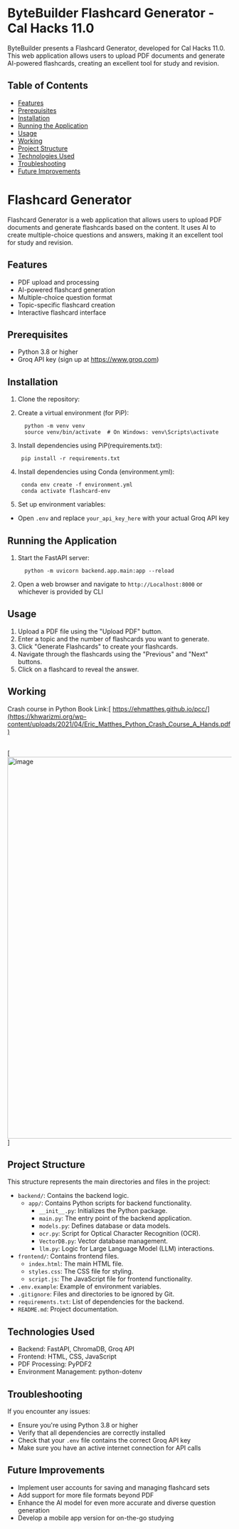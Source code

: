 # ByteBuilder Flashcard Generator - Cal Hacks 11.0

ByteBuilder presents a Flashcard Generator, developed for Cal Hacks 11.0. This web application allows users to upload PDF documents and generate AI-powered flashcards, creating an excellent tool for study and revision.

## Table of Contents
- [Features](#features)
- [Prerequisites](#prerequisites)
- [Installation](#installation)
- [Running the Application](#running-the-application)
- [Usage](#usage)
- [Working](#Working)
- [Project Structure](#project-structure)
- [Technologies Used](#technologies-used)
- [Troubleshooting](#troubleshooting)
- [Future Improvements](#future-improvements)


# Flashcard Generator

Flashcard Generator is a web application that allows users to upload PDF documents and generate flashcards based on the content. It uses AI to create multiple-choice questions and answers, making it an excellent tool for study and revision.

## Features

- PDF upload and processing
- AI-powered flashcard generation
- Multiple-choice question format
- Topic-specific flashcard creation
- Interactive flashcard interface

## Prerequisites

- Python 3.8 or higher
- Groq API key (sign up at https://www.groq.com)

## Installation

1. Clone the repository:
   
2. Create a virtual environment (for PiP):

         python -m venv venv
         source venv/bin/activate  # On Windows: venv\Scripts\activate

   
4. Install dependencies using PiP(requirements.txt):

        pip install -r requirements.txt

   
2. Install dependencies using Conda (environment.yml):
     
        conda env create -f environment.yml
        conda activate flashcard-env
   
4. Set up environment variables:

- Open `.env` and replace `your_api_key_here` with your actual Groq API key

## Running the Application

1. Start the FastAPI server:
   
         python -m uvicorn backend.app.main:app --reload

2. Open a web browser and navigate to `http://Localhost:8000` or whichever is provided by CLI

## Usage

1. Upload a PDF file using the "Upload PDF" button.
2. Enter a topic and the number of flashcards you want to generate.
3. Click "Generate Flashcards" to create your flashcards.
4. Navigate through the flashcards using the "Previous" and "Next" buttons.
5. Click on a flashcard to reveal the answer.

## Working


Crash course in Python Book Link:[ https://ehmatthes.github.io/pcc/](https://khwarizmi.org/wp-content/uploads/2021/04/Eric_Matthes_Python_Crash_Course_A_Hands.pdf) <br /><br />

[[<img width="856" alt="image" src="https://github.com/user-attachments/assets/1dff4ab9-1c72-453a-a162-aeb68c7ddedc">]](https://www.youtube.com/watch?v=QGkC77hOxns)



## Project Structure

This structure represents the main directories and files in the project:
- `backend/`: Contains the backend logic.
  - `app/`: Contains Python scripts for backend functionality.
    - `__init__.py`: Initializes the Python package.
    - `main.py`: The entry point of the backend application.
    - `models.py`: Defines database or data models.
    - `ocr.py`: Script for Optical Character Recognition (OCR).
    - `VectorDB.py`: Vector database management.
    - `llm.py`: Logic for Large Language Model (LLM) interactions.
- `frontend/`: Contains frontend files.
  - `index.html`: The main HTML file.
  - `styles.css`: The CSS file for styling.
  - `script.js`: The JavaScript file for frontend functionality.
- `.env.example`: Example of environment variables.
- `.gitignore`: Files and directories to be ignored by Git.
- `requirements.txt`: List of dependencies for the backend.
- `README.md`: Project documentation.


## Technologies Used

- Backend: FastAPI, ChromaDB, Groq API
- Frontend: HTML, CSS, JavaScript
- PDF Processing: PyPDF2
- Environment Management: python-dotenv

## Troubleshooting

If you encounter any issues:
- Ensure you're using Python 3.8 or higher
- Verify that all dependencies are correctly installed
- Check that your `.env` file contains the correct Groq API key
- Make sure you have an active internet connection for API calls

## Future Improvements

- Implement user accounts for saving and managing flashcard sets
- Add support for more file formats beyond PDF
- Enhance the AI model for even more accurate and diverse question generation
- Develop a mobile app version for on-the-go studying

